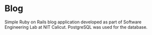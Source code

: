 # Blog
Simple Ruby on Rails blog application developed as part of Software Engineering Lab at NIT Calicut. PostgreSQL was used for the database. 
